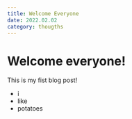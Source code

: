 ```yaml
---
title: Welcome Everyone
date: 2022.02.02
category: thougths
---
```


# Welcome everyone!

This is my fist blog post!

- i
- like
- potatoes
